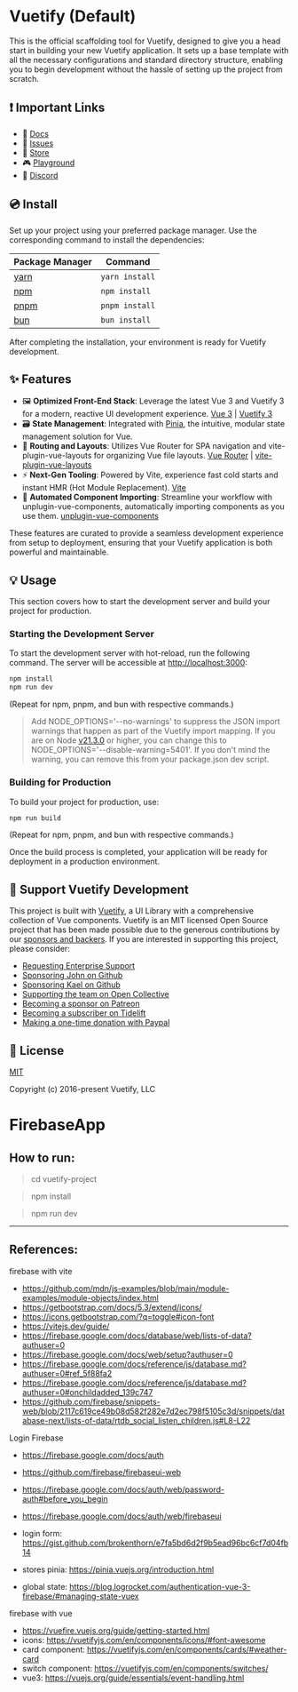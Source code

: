# Vuetify (Default)

This is the official scaffolding tool for Vuetify, designed to give you a head start in building your new Vuetify application. It sets up a base template with all the necessary configurations and standard directory structure, enabling you to begin development without the hassle of setting up the project from scratch.

## ❗️ Important Links

- 📄 [Docs](https://vuetifyjs.com/)
- 🚨 [Issues](https://issues.vuetifyjs.com/)
- 🏬 [Store](https://store.vuetifyjs.com/)
- 🎮 [Playground](https://play.vuetifyjs.com/)
- 💬 [Discord](https://community.vuetifyjs.com)

## 💿 Install

Set up your project using your preferred package manager. Use the corresponding command to install the dependencies:

| Package Manager                                                | Command        |
|---------------------------------------------------------------|----------------|
| [yarn](https://yarnpkg.com/getting-started)                   | `yarn install` |
| [npm](https://docs.npmjs.com/cli/v7/commands/npm-install)     | `npm install`  |
| [pnpm](https://pnpm.io/installation)                          | `pnpm install` |
| [bun](https://bun.sh/#getting-started)                        | `bun install`  |

After completing the installation, your environment is ready for Vuetify development.

## ✨ Features

- 🖼️ **Optimized Front-End Stack**: Leverage the latest Vue 3 and Vuetify 3 for a modern, reactive UI development experience. [Vue 3](https://v3.vuejs.org/) | [Vuetify 3](https://vuetifyjs.com/en/)
- 🗃️ **State Management**: Integrated with [Pinia](https://pinia.vuejs.org/), the intuitive, modular state management solution for Vue.
- 🚦 **Routing and Layouts**: Utilizes Vue Router for SPA navigation and vite-plugin-vue-layouts for organizing Vue file layouts. [Vue Router](https://router.vuejs.org/) | [vite-plugin-vue-layouts](https://github.com/JohnCampionJr/vite-plugin-vue-layouts)
- ⚡ **Next-Gen Tooling**: Powered by Vite, experience fast cold starts and instant HMR (Hot Module Replacement). [Vite](https://vitejs.dev/)
- 🧩 **Automated Component Importing**: Streamline your workflow with unplugin-vue-components, automatically importing components as you use them. [unplugin-vue-components](https://github.com/antfu/unplugin-vue-components)

These features are curated to provide a seamless development experience from setup to deployment, ensuring that your Vuetify application is both powerful and maintainable.

## 💡 Usage

This section covers how to start the development server and build your project for production.

### Starting the Development Server

To start the development server with hot-reload, run the following command. The server will be accessible at [http://localhost:3000](http://localhost:3000):

```bash
npm install
npm run dev
```

(Repeat for npm, pnpm, and bun with respective commands.)

> Add NODE_OPTIONS='--no-warnings' to suppress the JSON import warnings that happen as part of the Vuetify import mapping. If you are on Node [v21.3.0](https://nodejs.org/en/blog/release/v21.3.0) or higher, you can change this to NODE_OPTIONS='--disable-warning=5401'. If you don't mind the warning, you can remove this from your package.json dev script.

### Building for Production

To build your project for production, use:

```bash
npm run build
```

(Repeat for npm, pnpm, and bun with respective commands.)

Once the build process is completed, your application will be ready for deployment in a production environment.

## 💪 Support Vuetify Development

This project is built with [Vuetify](https://vuetifyjs.com/en/), a UI Library with a comprehensive collection of Vue components. Vuetify is an MIT licensed Open Source project that has been made possible due to the generous contributions by our [sponsors and backers](https://vuetifyjs.com/introduction/sponsors-and-backers/). If you are interested in supporting this project, please consider:

- [Requesting Enterprise Support](https://support.vuetifyjs.com/)
- [Sponsoring John on Github](https://github.com/users/johnleider/sponsorship)
- [Sponsoring Kael on Github](https://github.com/users/kaelwd/sponsorship)
- [Supporting the team on Open Collective](https://opencollective.com/vuetify)
- [Becoming a sponsor on Patreon](https://www.patreon.com/vuetify)
- [Becoming a subscriber on Tidelift](https://tidelift.com/subscription/npm/vuetify)
- [Making a one-time donation with Paypal](https://paypal.me/vuetify)

## 📑 License
[MIT](http://opensource.org/licenses/MIT)

Copyright (c) 2016-present Vuetify, LLC



# FirebaseApp

## How to run:
> cd vuetify-project

> npm install

> npm run dev

----

## References:
firebase with vite

- https://github.com/mdn/js-examples/blob/main/module-examples/module-objects/index.html
- https://getbootstrap.com/docs/5.3/extend/icons/
- https://icons.getbootstrap.com/?q=toggle#icon-font
- https://vitejs.dev/guide/
- https://firebase.google.com/docs/database/web/lists-of-data?authuser=0
- https://firebase.google.com/docs/web/setup?authuser=0
- https://firebase.google.com/docs/reference/js/database.md?authuser=0#ref_5f88fa2
- https://firebase.google.com/docs/reference/js/database.md?authuser=0#onchildadded_139c747
- https://github.com/firebase/snippets-web/blob/2117c619ce49b08d582f282e7d2ec798f5105c3d/snippets/database-next/lists-of-data/rtdb_social_listen_children.js#L8-L22

Login Firebase
- https://firebase.google.com/docs/auth
- https://github.com/firebase/firebaseui-web
- https://firebase.google.com/docs/auth/web/password-auth#before_you_begin
- https://firebase.google.com/docs/auth/web/firebaseui

- login form: https://gist.github.com/brokenthorn/e7fa5bd6d2f9b5ead96bc6cf7d04fb14
- stores pinia: https://pinia.vuejs.org/introduction.html
- global state: https://blog.logrocket.com/authentication-vue-3-firebase/#managing-state-vuex

firebase with vue
- https://vuefire.vuejs.org/guide/getting-started.html
- icons: https://vuetifyjs.com/en/components/icons/#font-awesome
- card component: https://vuetifyjs.com/en/components/cards/#weather-card
- switch component: https://vuetifyjs.com/en/components/switches/
- vue3: https://vuejs.org/guide/essentials/event-handling.html